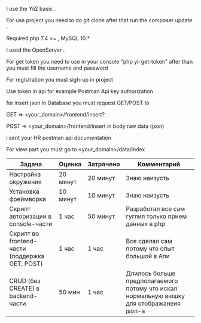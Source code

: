 I use the Yii2 basic .

For use project you need to do git clone after that run the composer update .

Required php 7.4 >= , MySQL 10.*

I used the OpenServer . 

For get token you need to use in your console "php yii get-token" after than you must fill the username and password 

For registration you must sigh-up in project

Use token  in api for example Postman Api key authorization

for insert json in Database you must request GET/POST to 

GET => <your_domain>/frontend/insert?<json>

POST => <your_domain>/frontend/insert in body raw data (json)

i sent your HR postman api documentation


For view part you must go to <your_domain>/data/index


<table style="width: 100%">
    <thead>
        <tr>
            <th>Задача</th>
            <th>Оценка</th>
            <th>Затрачено</th>
            <th>Комментарий</th>
        </tr>
    </thead>
    <tbody>
        <tr>
            <td>Настройка окружения</td>
            <td>20 минут</td>
            <td>20 минут</td>
            <td>Знаю наизусть</td>
        </tr>
        <tr>
            <td>Установка фреймворка</td>
            <td>10 минут</td>
            <td>10 минут</td>
            <td>Знаю наизусть</td>
        </tr>
        <tr>
            <td>Скрипт авторизации в console-части</td>
            <td>1 час</td>
            <td>50 минут</td>
            <td>Разработал все сам гуглил только прием данных в php</td>
        </tr>
        <tr>
            <td>Скрипт во frontend-части (поддержка GET, POST)</td>
            <td>1 час</td>
            <td>1 час</td>
            <td>Все сделал сам потому что опыт большой в Апи</td>
        </tr>
        <tr>
            <td>CRUD (без CREATE) в backend-части</td>
            <td>50 мин</td>
            <td>1 час</td>
            <td>Длилось больше предполагаемого потому что искал нормальную вюшку для отображанеия json-а</td>
        </tr>
    </tbody>
</table>